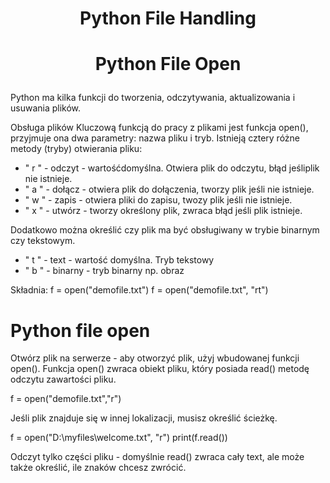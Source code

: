 # <p style="text-align: center;">Python File Handling </p>


# <p style="text-align: center;">Python File Open</p>

Python ma kilka funkcji do tworzenia, odczytywania, aktualizowania i usuwania plików.

Obsługa plików
Kluczową funkcją do pracy z plikami jest funkcja open(), przyjmuje ona dwa parametry: nazwa pliku i tryb. Istnieją cztery różne metody (tryby) otwierania pliku:
  - " r " - odczyt - wartośćdomyślna. Otwiera plik do odczytu, błąd jeśliplik nie istnieje.
  - " a " - dołącz - otwiera plik do dołączenia, tworzy plik jeśli nie istnieje.
  - " w " - zapis - otwiera pliki do zapisu, twozy plik jeśli nie istnieje.
  - " x " - utwórz - tworzy określony plik, zwraca błąd jeśli plik istnieje.

Dodatkowo można określić czy plik ma być obsługiwany w trybie binarnym czy tekstowym.
  - " t " - text - wartość domyślna. Tryb tekstowy
  - " b " - binarny - tryb binarny np. obraz

Składnia: 
  f = open("demofile.txt")
  f = open("demofile.txt", "rt")

  # Python file open
Otwórz plik na serwerze - aby otworzyć plik, użyj wbudowanej funkcji open(). Funkcja open() zwraca obiekt pliku, który posiada read() metodę odczytu zawartości pliku.

  f = open("demofile.txt","r")

Jeśli plik znajduje się w innej lokalizacji, musisz określić ścieżkę.

  f = open("D:\\myfiles\welcome.txt", "r")
  print(f.read())

Odczyt tylko części pliku - domyślnie read() zwraca cały text, ale może także określić, ile znaków chcesz zwrócić.


